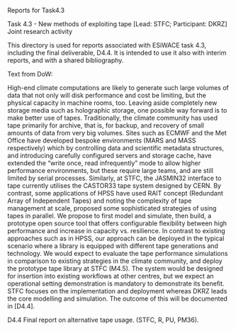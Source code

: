 Reports for Task4.3

Task 4.3 - New methods of exploiting tape [Lead: STFC; Participant: DKRZ] Joint research activity

This directory is used for reports associated with ESiWACE task 4.3,
including the final deliverable, D4.4.  It is intended to use it also
with interim reports, and with a shared bibliography.



Text from DoW:

High-end climate computations are likely to generate such large
volumes of data that not only will disk performance and cost be
limiting, but the physical capacity in machine rooms, too. Leaving
aside completely new storage media such as holographic storage, one
possible way forward is to make better use of tapes. Traditionally,
the climate community has used tape primarily for archive, that is,
for backup, and recovery of small amounts of data from very big
volumes. Sites such as ECMWF and the Met Office have developed bespoke
environments (MARS and MASS respectively) which by controlling data
and scientific metadata structures, and introducing carefully
configured servers and storage cache, have extended the “write once,
read infrequently” mode to allow higher performance environments, but
these require large teams, and are still limited by serial
processes. Similarly, at STFC, the JASMIN32 interface to tape
currently utilises the CASTOR33 tape system designed by CERN. By
contrast, some applications of HPSS have used RAIT concept (Redundant
Array of Independent Tapes) and noting the complexity of tape
management at scale, proposed some sophisticated strategies of using
tapes in parallel. We propose to first model and simulate, then build,
a prototype open source tool that offers configurable flexibility
between high performance and increase in capacity vs. resilience. In
contrast to existing approaches such as in HPSS, our approach can be
deployed in the typical scenario where a library is equipped with
different tape generations and technology. We would expect to evaluate
the tape performance simulations in comparison to existing strategies
in the climate community, and deploy the prototype tape library at
STFC (M4.5). The system would be designed for insertion into existing
workflows at other centres, but we expect an operational setting
demonstration is mandatory to demonstrate its benefit. STFC focuses on
the implementation and deployment whereas DKRZ leads the core
modelling and simulation. The outcome of this will be documented in
[D4.4].

D4.4 Final report on alternative tape usage. (STFC, R, PU, PM36).
